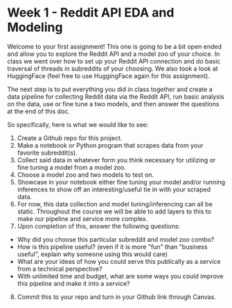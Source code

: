 # Week 1 - Reddit API EDA and Modeling
Welcome to your first assignment! This one is going to be a bit open ended and allow you to explore the Reddit API and a model zoo of your choice. In class we went over how to set up your Reddit API connection and do basic traversal of threads in subreddits of your choosing. We also took a look at HuggingFace (feel free to use HuggingFace again for this assignment). 

The next step is to put everything you did in class together and create a data pipeline for collecting Reddit data via the Reddit API, run basic analysis on the data, use or fine tune a two models, and then answer the questions at the end of this doc. 

So specifically, here is what we would like to see:
1. Create a Github repo for this project.
2. Make a notebook or Python program that scrapes data from your favorite subreddit(s).
3. Collect said data in whatever form you think necessary for utilizing or fine tuning a model from a model zoo.
4. Choose a model zoo and two models to test on.
5. Showcase in your notebook either fine tuning your model and/or running inferences to show off an interesting/useful tie in with your scraped data.
6. For now, this data collection and model tuning/inferencing can all be static. Throughout the course we will be able to add layers to this to make our pipeline and service more complex.
7. Upon completion of this, answer the following questions:
  * Why did you choose this particular subreddit and model zoo combo?
  * How is this pipeline useful? (even if it is more "fun" than "business useful", explain why someone using this would care)
  * What are your ideas of how you could serve this publically as a service from a technical perspective?
  * With unlimited time and budget, what are some ways you could improve this pipeline and make it into a service?
8. Commit this to your repo and turn in your Github link through Canvas.
